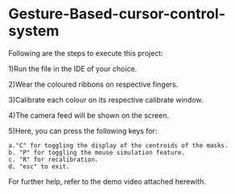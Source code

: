# Gesture-Based-cursor-control-system

Following are the steps to execute this project:

1)Run the file in the IDE of your choice.

2)Wear the coloured ribbons on respective fingers.

3)Calibrate each colour on its respective calibrate window.

4)The camera feed will be shown on the screen.

5)Here, you can press the following keys for:

	a."C" for toggling the display of the centroids of the masks.
	b. "P" for toggling the mouse simulation feature.
	c. "R" for recalibration.
	d. "esc" to exit.

For further help, refer to the demo video attached herewith.
